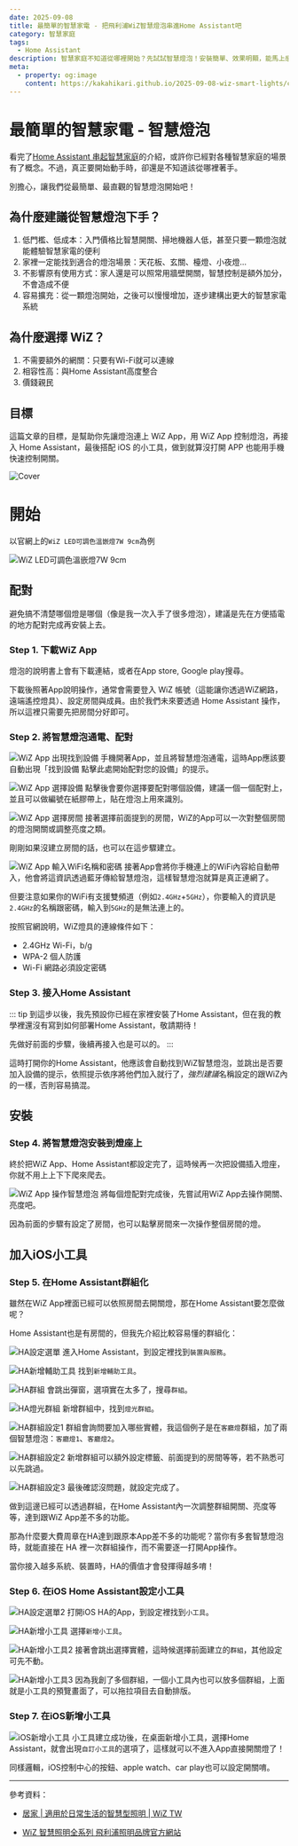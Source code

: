 ```yaml
---
date: 2025-09-08
title: 最簡單的智慧家電 - 把飛利浦WiZ智慧燈泡串進Home Assistant吧
category: 智慧家庭
tags:
  - Home Assistant
description: 智慧家庭不知道從哪裡開始？先試試智慧燈泡！安裝簡單、效果明顯，能馬上感受到智慧家電的便利，還能輕鬆擴充到 Home Assistant 與手機快捷控制。
meta:
  - property: og:image
    content: https://kakahikari.github.io/2025-09-08-wiz-smart-lights/cover.jpg
---
```


# 最簡單的智慧家電 - 智慧燈泡

看完了[Home Assistant 串起智慧家庭](./2025-08-06-home-assistant.md)的介紹，或許你已經對各種智慧家庭的場景有了概念。不過，真正要開始動手時，卻還是不知道該從哪裡著手。

別擔心，讓我們從最簡單、最直觀的智慧燈泡開始吧！

## 為什麼建議從智慧燈泡下手？

1. 低門檻、低成本：入門價格比智慧開關、掃地機器人低，甚至只要一顆燈泡就能體驗智慧家電的便利
2. 家裡一定能找到適合的燈泡場景：天花板、玄關、檯燈、小夜燈…
3. 不影響原有使用方式：家人還是可以照常用牆壁開關，智慧控制是額外加分，不會造成不便
4. 容易擴充：從一顆燈泡開始，之後可以慢慢增加，逐步建構出更大的智慧家電系統

## 為什麼選擇 WiZ？

1. 不需要額外的網關：只要有Wi-Fi就可以連線
2. 相容性高：與Home Assistant高度整合
3. 價錢親民

## 目標

這篇文章的目標，是幫助你先讓燈泡連上 WiZ App，用 WiZ App 控制燈泡，再接入 Home Assistant，最後搭配 iOS 的小工具，做到就算沒打開 APP 也能用手機快速控制開關。

![Cover](/2025-09-08-wiz-smart-lights/cover.jpg)

# 開始

以官網上的`WiZ LED可調色溫嵌燈7W 9cm`為例

![WiZ LED可調色溫嵌燈7W 9cm](/2025-09-08-wiz-smart-lights/img01.jpg)

## 配對

避免搞不清楚哪個燈是哪個（像是我一次入手了很多燈泡），建議是先在方便插電的地方配對完成再安裝上去。

### Step 1. 下載WiZ App

燈泡的說明書上會有下載連結，或者在App store, Google play搜尋。

下載後照著App說明操作，通常會需要登入 WiZ 帳號（這能讓你透過WiZ網路，遠端遙控燈具）、設定房間與成員。由於我們未來要透過 Home Assistant 操作，所以這裡只需要先把房間分好即可。

### Step 2. 將智慧燈泡通電、配對

![WiZ App 出現找到設備](/2025-09-08-wiz-smart-lights/img02.jpg)
手機開著App，並且將智慧燈泡通電，這時App應該要自動出現「找到設備 點擊此處開始配對您的設備」的提示。

![WiZ App 選擇設備](/2025-09-08-wiz-smart-lights/img03.jpg)
點擊後會要你選擇要配對哪個設備，建議一個一個配對上，並且可以做編號在紙膠帶上，貼在燈泡上用來識別。

![WiZ App 選擇房間](/2025-09-08-wiz-smart-lights/img04.jpg)
接著選擇前面提到的房間，WiZ的App可以一次對整個房間的燈泡開關或調整亮度之類。

剛剛如果沒建立房間的話，也可以在這步驟建立。

![WiZ App 輸入WiFi名稱和密碼](/2025-09-08-wiz-smart-lights/img05.jpg)
接著App會將你手機連上的WiFi內容給自動帶入，他會將這資訊透過藍牙傳給智慧燈泡，這樣智慧燈泡就算是真正連網了。

但要注意如果你的WiFi有支援雙頻道（例如`2.4GHz`+`5GHz`），你要輸入的資訊是`2.4GHz`的名稱跟密碼，輸入到`5GHz`的是無法連上的。

按照官網說明，WiZ燈具的連線條件如下：

- 2.4GHz Wi-Fi，b/g
- WPA-2 個人防護
- Wi-Fi 網路必須設定密碼

### Step 3. 接入Home Assistant

::: tip
到這步以後，我先預設你已經在家裡安裝了Home Assistant，但在我的教學裡還沒有寫到如何部署Home Assistant，敬請期待！

先做好前面的步驟，後續再接入也是可以的。
:::

這時打開你的Home Assistant，他應該會自動找到WiZ智慧燈泡，並跳出是否要加入設備的提示，依照提示依序將他們加入就行了，*強烈建議*名稱設定的跟WiZ內的一樣，否則容易搞混。

## 安裝

### Step 4. 將智慧燈泡安裝到燈座上

終於把WiZ App、Home Assistant都設定完了，這時候再一次把設備插入燈座，你就不用上上下下爬來爬去。

![WiZ App 操作智慧燈泡](/2025-09-08-wiz-smart-lights/img06.jpg)
將每個燈配對完成後，先嘗試用WiZ App去操作開關、亮度吧。

因為前面的步驟有設定了房間，也可以點擊房間來一次操作整個房間的燈。

## 加入iOS小工具

### Step 5. 在Home Assistant群組化

雖然在WiZ App裡面已經可以依照房間去開關燈，那在Home Assistant要怎麼做呢？

Home Assistant也是有房間的，但我先介紹比較容易懂的群組化：

![HA設定選單](/2025-09-08-wiz-smart-lights/img07.jpg)
進入Home Assistant，到設定裡找到`裝置與服務`。

![HA新增輔助工具](/2025-09-08-wiz-smart-lights/img08.jpg)
找到`新增輔助工具`。

![HA群組](/2025-09-08-wiz-smart-lights/img09.png)
會跳出彈窗，選項實在太多了，搜尋`群組`。

![HA燈光群組](/2025-09-08-wiz-smart-lights/img10.png)
新增群組中，找到`燈光群組`。

![HA群組設定1](/2025-09-08-wiz-smart-lights/img11.png)
群組會詢問要加入哪些實體，我這個例子是在`客廳燈`群組，加了兩個智慧燈泡：`客廳燈1`、`客廳燈2`。

![HA群組設定2](/2025-09-08-wiz-smart-lights/img12.png)
新增群組可以額外設定標籤、前面提到的房間等等，若不熟悉可以先跳過。

![HA群組設定3](/2025-09-08-wiz-smart-lights/img13.png)
最後確認沒問題，就設定完成了。

做到這邊已經可以透過群組，在Home Assistant內一次調整群組開關、亮度等等，達到跟WiZ App差不多的功能。

那為什麼要大費周章在HA達到跟原本App差不多的功能呢？當你有多套智慧燈泡時，就能直接在 HA 裡一次群組操作，而不需要逐一打開App操作。

當你接入越多系統、裝置時，HA的價值才會發揮得越多唷！

### Step 6. 在iOS Home Assistant設定小工具

![HA設定選單2](/2025-09-08-wiz-smart-lights/img14.jpg)
打開iOS HA的App，到設定裡找到`小工具`。

![HA新增小工具](/2025-09-08-wiz-smart-lights/img15.jpg)
選擇`新增小工具`。

![HA新增小工具2](/2025-09-08-wiz-smart-lights/img16.jpg)
接著會跳出選擇實體，這時候選擇前面建立的`群組`，其他設定可先不動。

![HA新增小工具3](/2025-09-08-wiz-smart-lights/img17.jpg)
因為我創了多個群組，一個小工具內也可以放多個群組，上面就是小工具的預覽畫面了，可以拖拉項目去自動排版。

### Step 7. 在iOS新增小工具

![iOS新增小工具](/2025-09-08-wiz-smart-lights/img18.jpg)
小工具建立成功後，在桌面新增小工具，選擇Home Assistant，就會出現`自訂小工具`的選項了，這樣就可以不進入App直接開關燈了！

同樣邏輯，iOS控制中心的按鈕、apple watch、car play也可以設定開關唷。

---

參考資料：

- [居家 | 適用於日常生活的智慧型照明 | WiZ TW](https://www.wizconnected.com/zh-tw)

- [WiZ 智慧照明全系列 飛利浦照明品牌官方網站](https://www.philips-lighting.com.tw/collections/philips-smart-led)

